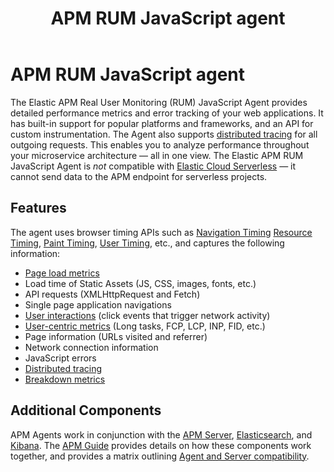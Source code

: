 ﻿---
title: APM RUM JavaScript agent
description: The Elastic APM Real User Monitoring (RUM) JavaScript Agent provides detailed performance metrics and error tracking of your web applications. It has...
url: https://docs-v3-preview.elastic.dev/reference/
products:
  - APM
  - APM Agent
  - Elastic Observability
---

# APM RUM JavaScript agent

The Elastic APM Real User Monitoring (RUM) JavaScript Agent provides detailed performance metrics and error tracking of your web applications. It has built-in support for popular platforms and frameworks, and an API for custom instrumentation.
The Agent also supports [distributed tracing](https://docs-v3-preview.elastic.dev/reference/distributed-tracing) for all outgoing requests. This enables you to analyze performance throughout your microservice architecture — all in one view.
<note>
  The Elastic APM RUM JavaScript Agent is *not* compatible with [Elastic Cloud Serverless](https://docs-v3-preview.elastic.dev/elastic/docs-content/tree/main/deploy-manage/deploy/elastic-cloud/serverless) — it cannot send data to the APM endpoint for serverless projects.
</note>


## Features

The agent uses browser timing APIs such as [Navigation Timing](https://w3c.github.io/navigation-timing/) [Resource Timing](https://w3c.github.io/resource-timing/), [Paint Timing](https://w3c.github.io/paint-timing/), [User Timing](https://w3c.github.io/user-timing/), etc., and captures the following information:
- [Page load metrics](/reference/supported-technologies#page-load-metrics)
- Load time of Static Assets (JS, CSS, images, fonts, etc.)
- API requests (XMLHttpRequest and Fetch)
- Single page application navigations
- [User interactions](/reference/supported-technologies#user-interactions) (click events that trigger network activity)
- [User-centric metrics](/reference/supported-technologies#user-centric-metrics) (Long tasks, FCP, LCP, INP, FID, etc.)
- Page information (URLs visited and referrer)
- Network connection information
- JavaScript errors
- [Distributed tracing](https://docs-v3-preview.elastic.dev/reference/distributed-tracing)
- [Breakdown metrics](https://docs-v3-preview.elastic.dev/reference/breakdown-metrics)


## Additional Components

APM Agents work in conjunction with the [APM Server](https://docs-v3-preview.elastic.dev/elastic/docs-content/tree/main/reference/apm/observability/apm), [Elasticsearch](https://docs-v3-preview.elastic.dev/elastic/docs-content/tree/main/get-started), and [Kibana](https://docs-v3-preview.elastic.dev/elastic/docs-content/tree/main/get-started/the-stack). The [APM Guide](https://docs-v3-preview.elastic.dev/elastic/docs-content/tree/main/reference/apm/observability/apm) provides details on how these components work together, and provides a matrix outlining [Agent and Server compatibility](https://docs-v3-preview.elastic.dev/elastic/docs-content/tree/main/solutions/observability/apm/apm-agent-compatibility).
